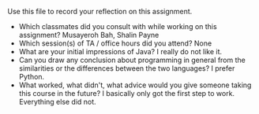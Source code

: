 Use this file to record your reflection on this assignment.

- Which classmates did you consult with while working on this assignment?
Musayeroh Bah, Shalin Payne
- Which session(s) of TA / office hours did you attend?
None
- What are your initial impressions of Java? 
I really do not like it. 
- Can you draw any conclusion about programming in general from the similarities or the differences between the two languages? 
I prefer Python. 
- What worked, what didn't, what advice would you give someone taking this course in the future?
I basically only got the first step to work. Everything else did not. 